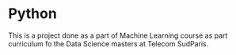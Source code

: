 # Python
This is a project done as a part of Machine Learning course as part curriculum fo the Data Science masters at Telecom SudParis. 
